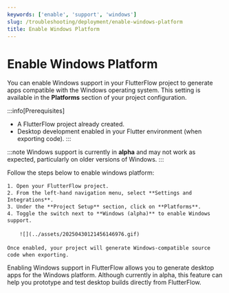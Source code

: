 ```yaml
---
keywords: ['enable', 'support', 'windows']
slug: /troubleshooting/deployment/enable-windows-platform
title: Enable Windows Platform
---
```


# Enable Windows Platform

You can enable Windows support in your FlutterFlow project to generate apps compatible with the Windows operating system. This setting is available in the **Platforms** section of your project configuration.

:::info[Prerequisites]
- A FlutterFlow project already created.
- Desktop development enabled in your Flutter environment (when exporting code).
:::

:::note
Windows support is currently in **alpha** and may not work as expected, particularly on older versions of Windows.
:::

Follow the steps below to enable windows platform:

    1. Open your FlutterFlow project.
    2. From the left-hand navigation menu, select **Settings and Integrations**.
    3. Under the **Project Setup** section, click on **Platforms**.
    4. Toggle the switch next to **Windows (alpha)** to enable Windows support.

        ![](../assets/20250430121456146976.gif)

    Once enabled, your project will generate Windows-compatible source code when exporting.


Enabling Windows support in FlutterFlow allows you to generate desktop apps for the Windows platform. Although currently in alpha, this feature can help you prototype and test desktop builds directly from FlutterFlow.
